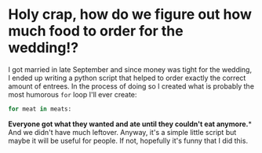 # Holy crap, how do we figure out how much food to order for the wedding!? #

I got married in late September and since money was tight for the wedding, I ended up writing
a python script that helped to order exactly the correct amount of entrees. In the process of
doing so I created what is probably the most humorous `for` loop I'll ever create:

``` python
for meat in meats:
```
**Everyone got what they wanted and ate until they couldn't eat anymore.*** And we didn't have much
leftover. Anyway, it's a simple little script but maybe it will be useful for people. If not, hopefully it's funny that I did this.